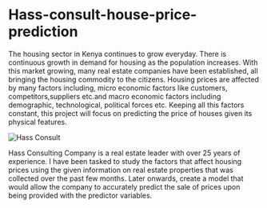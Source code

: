 # Hass-consult-house-price-prediction


The housing sector in Kenya continues to grow everyday. There is continuous growth in demand for housing as the population increases. With this market growing, many real estate companies have been established, all bringing the housing commodity to the citizens. Housing prices are affected by many factors including, micro economic factors like customers, competitors,suppliers etc.and macro economic factors including demographic, technological, political forces etc. Keeping all this factors constant, this project will focus on predicting the price of houses given its physical features.

![Hass Consult](https://user-images.githubusercontent.com/56545228/73158565-0964db00-4099-11ea-8a6e-e08a242dcccc.jpg)




Hass Consulting Company is a real estate leader with over 25 years of experience. I have been tasked to study the factors that affect housing prices using the given information on real estate properties that was collected over the past few months. Later onwards, create a model that would allow the company to accurately predict the sale of prices upon being provided with the predictor variables. 
